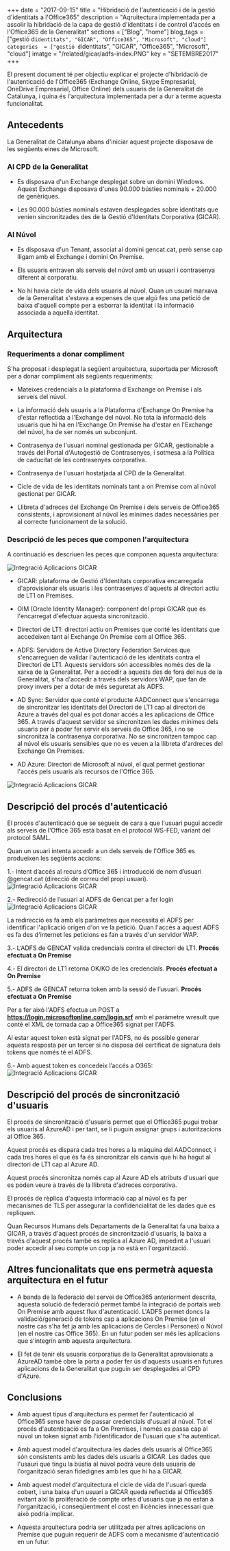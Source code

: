 +++
date        = "2017-09-15"
title       = "Hibridació de l'autenticació i de la gestió d'identitats a l'Office365"
description = "Aqruitectura implementada per a assolir la hibridació de la capa de gestió d'identitats i de control d'accés en l'Office365 de la Generalitat"
sections    = ["Blog", "home"]
blog_tags   = ["gestió d`identitats", "GICAR", "Office365", "Microsoft", "cloud"]
categories  = ["gestió d`identitats", "GICAR", "Office365", "Microsoft", "cloud"]
imatge      = "/related/gicar/adfs-index.PNG"
key         = "SETEMBRE2017"
+++

El present document té per objectiu explicar el projecte d'hibridació de l'autenticació de l'Office365 (Exchange Online, Skype Empresarial, OneDrive Empresarial, Office Online) dels usuaris de la Generalitat de Catalunya, i quina és l'arquitectura implementada per a dur a terme aquesta funcionalitat.

## Antecedents

La Generalitat de Catalunya abans d'iniciar aquest projecte disposava de les següents eines de Microsoft.

### Al CPD de la Generalitat

- Es disposava d'un Exchange desplegat sobre un domini Windows. Aquest Exchange disposava d'unes 90.000 bústies nominals + 20.000 de genèriques.

- Les 90.000 bústies nominals estaven desplegades sobre identitats que venien sincronitzades des de la Gestió d'Identitats Corporativa (GICAR).

### Al Núvol

- Es disposava d'un Tenant, associat al domini gencat.cat, però sense cap lligam amb el Exchange i domini On Premise.

- Els usuaris entraven als serveis del núvol amb un usuari i contrasenya diferent al corporatiu.

- No hi havia cicle de vida dels usuaris al núvol. Quan un usuari marxava de la Generalitat s'estava a expenses de que algú fes una petició de baixa d'aquell compte per a esborrar la identitat i la informació associada a aquella identitat.

## Arquitectura

### Requeriments a donar compliment

S'ha proposat i desplegat la següent arquitectura, suportada per Microsoft per a donar compliment als següents requeriments:

- Mateixes credencials a la plataforma d'Exchange on Premise i als serveis del núvol.

- La informació dels usuaris a la Plataforma d'Exchange On Premise ha d'estar reflectida a l'Exchange del núvol. No tota la informació dels usuaris que hi ha en l'Exchange On Premise ha d'estar en l'Exchange del núvol, ha de ser només un subconjunt.

- Contrasenya de l'usuari nominal gestionada per GICAR, gestionable a través del Portal d'Autogestió de Contrasenyes, i sotmesa a la Política de caducitat de les contrasenyes corporativa.

- Contrasenya de l'usuari hostatjada al CPD de la Generalitat.

- Cicle de vida de les identitats nominals tant a on Premise com al núvol gestionat per GICAR.

- Llibreta d'adreces del Exchange On Premise i dels serveis de Office365 consistents, i aprovisionant al núvol les mínimes dades necessàries per al correcte funcionament de la solució.

### Descripció de les peces que componen l'arquitectura

A continuació es descriuen les peces que componen aquesta arquitectura:

![Integració Aplicacions GICAR](/related/gicar/adfs-hibridacio.PNG)

- GICAR: plataforma de Gestió d'Identitats corporativa encarregada d'aprovisionar els usuaris i les contrasenyes d'aquests al directori actiu de LT1 on Premises.

- OIM (Oracle Identity Manager): component del propi GICAR que és l'encarregat d'efectuar aquesta sincronització.

- Directori de LT1: directori actiu on Premises que conté les identitats que accedeixen tant al Exchange On Premise com al Office 365.

- ADFS: Servidors de Active Directory Federation Services que s'encarreguen de validar l'autenticació de les identitats contra el Directori de LT1. Aquests servidors són accessibles només des de la xarxa de la Generalitat. Per a accedir a aquests des de fora del nus de la Generalitat, s'ha d'accedir a través dels servidors WAP, que fan de proxy invers per a dotar de més seguretat als ADFS.

- AD Sync: Servidor que conté el producte AADConnect que s'encarrega de sincronitzar les identitats del Directori de LT1 cap al directori de Azure a través del qual es pot donar accés a les aplicacions de Office 365. A través d'aquest servidor se sincronitzen les dades mínimes dels usuaris per a poder fer servir els serveis de Office 365, i no se sincronitza la contrasenya corporativa. No se sincronitzen tampoc cap al núvol els usuaris sensibles que no es veuen a la llibreta d'ardreces del Exchange On Premises.

- AD Azure: Directori de Microsoft al núvol, el qual permet gestionar l'accés pels usuaris als recursos de l'Office 365.

![Integració Aplicacions GICAR](/related/gicar/adfs-arquitectura.PNG)

## Descripció del procés d'autenticació

El procés d'autenticació que se segueix de cara a que l'usuari pugui accedir als serveis de l'Office 365 està basat en el protocol WS-FED, variant del protocol SAML.

Quan un usuari intenta accedir a un dels serveis de l'Office 365 es produeixen les següents accions:

1.- Intent d’accés al recurs d’Office 365 i introducció de nom d’usuari @gencat.cat (direcció de correu del propi usuari).
![Integració Aplicacions GICAR](/related/gicar/adfs-pas1.PNG)


2.- Redirecció de l’usuari al ADFS de Gencat per a fer login
![Integració Aplicacions GICAR](/related/gicar/adfs-pas2.PNG)

La redirecció es fa amb els paràmetres que necessita el ADFS per identificar l'aplicació origen d'on ve la petició. Quan l'accés a aquest ADFS es fa des d'internet les peticions es fan a través d'un servidor WAP.

3.- L’ADFS de GENCAT valida credencials contra el directori de LT1. **Procés efectuat a On Premise**

4.- El directori de LT1 retorna OK/KO de les credencials. **Procés efectuat a On Premise**

5.- ADFS de GENCAT retorna token amb la sessió de l’usuari. **Procés efectuat a On Premise**

Per a fer això l'ADFS efectua un POST a **https://login.microsoftonline.com/login.srf** amb el paràmetre wresult que conté el XML de tornada cap a Office365 signat per l'ADFS.

Al estar aquest token està signat per l'ADFS, no és possible generar aquesta resposta per un tercer si no disposa del certificat de signatura dels tokens que només té el ADFS.

6.- Amb aquest token es concedeix l’accés a O365:
![Integració Aplicacions GICAR](/related/gicar/adfs-pas3.PNG)

## Descripció del procés de sincronització d'usuaris

El procés de sincronització d'usuaris permet que el Office365 pugui trobar els usuaris al AzureAD i per tant, se li puguin assignar grups i autoritzacions al Office 365.

Aquest procés es dispara cada tres hores a la màquina del AADConnect, i cada tres hores el que és fa és sincronitzar els canvis que hi ha hagut al directori de LT1 cap al Azure AD.

Aquest procés sincronitza només cap al Azure AD els atributs d'usuari que es poden veure a través de la llibreta d'adreces corporativa.

El procés de rèplica d'aquesta informació cap al núvol es fa per mecanismes de TLS per assegurar la confidencialitat de les dades que es repliquen.

Quan Recursos Humans dels Departaments de la Generalitat fa una baixa a GICAR, a través d'aquest procés de sincronització d'usuaris, la baixa a través d'aquest procés també es replica al Azure AD, impedint a l'usuari poder accedir al seu compte un cop ja no està en l'organització.


## Altres funcionalitats que ens permetrà aquesta arquitectura en el futur

- A banda de la federació del servei de Office365 anteriorment descrita, aquesta solució de federació permet també la integració de portals web On Premise amb aquest flux d'autenticació. L'ADFS permet doncs la validació/generació de tokens cap a aplicacions On Premise (en el nostre cas s'ha fet ja amb les aplicacions de Cercles i Persones) o Núvol (en el nostre cas Office 365). En un futur poden ser més les aplicacions que s'integrin amb aquesta arquitectura.

- El fet de tenir els usuaris corporatius de la Generalitat aprovisionats a AzureAD també obre la porta a poder fer ús d'aquests usuaris en futures aplicacions de la Generalitat que puguin ser desplegades al CPD d'Azure.

## Conclusions

- Amb aquest tipus d'arquitectura es permet fer l'autenticació al Office365 sense haver de passar credencials d'usuari al núvol. Tot el procés d'autenticació es fa a On Premises, i només es passa cap al núvol un token signat amb l'identificador de l'usuari que s'ha autenticat.

- Amb aquest model d'arquitectura les dades dels usuaris al Office365 són consistents amb les dades dels usuaris a GICAR. Les dades que l'usauri que tingu la bústia al núvol podrà veure dels usuaris de l'organització seran fidedignes amb les que hi ha a GICAR.

- Amb aquest model d'arquitectura el cicle de vida de l'usuari queda cobert, i una baixa d'un usuari a GICAR queda reflectida al Office365 evitant així la proliferació de compte orfes d'usuaris que ja no estan a l'organització, i conseqüentment el cost en llicències innecessari que això podria implicar.

- Aquesta arquitectura podria ser utilitzada per altres aplicacions on Premise que puguin requerir de ADFS com a mecanisme d'autenticació en un futur.
